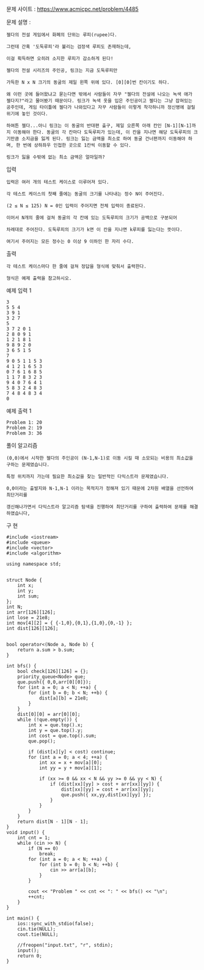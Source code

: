 문제 사이트 : https://www.acmicpc.net/problem/4485

문제 설명 :

    젤다의 전설 게임에서 화폐의 단위는 루피(rupee)다. 
    
    그런데 간혹 '도둑루피'라 불리는 검정색 루피도 존재하는데, 
    
    이걸 획득하면 오히려 소지한 루피가 감소하게 된다!

    젤다의 전설 시리즈의 주인공, 링크는 지금 도둑루피만 
    
    가득한 N x N 크기의 동굴의 제일 왼쪽 위에 있다. [0][0]번 칸이기도 하다.
    
    왜 이런 곳에 들어왔냐고 묻는다면 밖에서 사람들이 자꾸 "젤다의 전설에 나오는 녹색 애가 젤다지?"라고 물어봤기 때문이다. 링크가 녹색 옷을 입은 주인공이고 젤다는 그냥 잡혀있는 공주인데, 게임 타이틀에 젤다가 나와있다고 자꾸 사람들이 이렇게 착각하니까 정신병에 걸릴 위기에 놓인 것이다.

    하여튼 젤다...아니 링크는 이 동굴의 반대편 출구, 제일 오른쪽 아래 칸인 [N-1][N-1]까지 이동해야 한다. 동굴의 각 칸마다 도둑루피가 있는데, 이 칸을 지나면 해당 도둑루피의 크기만큼 소지금을 잃게 된다. 링크는 잃는 금액을 최소로 하여 동굴 건너편까지 이동해야 하며, 한 번에 상하좌우 인접한 곳으로 1칸씩 이동할 수 있다.

    링크가 잃을 수밖에 없는 최소 금액은 얼마일까?

입력

    입력은 여러 개의 테스트 케이스로 이루어져 있다.

    각 테스트 케이스의 첫째 줄에는 동굴의 크기를 나타내는 정수 N이 주어진다.
    
    (2 ≤ N ≤ 125) N = 0인 입력이 주어지면 전체 입력이 종료된다.

    이어서 N개의 줄에 걸쳐 동굴의 각 칸에 있는 도둑루피의 크기가 공백으로 구분되어
    
    차례대로 주어진다. 도둑루피의 크기가 k면 이 칸을 지나면 k루피를 잃는다는 뜻이다. 
    
    여기서 주어지는 모든 정수는 0 이상 9 이하인 한 자리 수다.

출력

    각 테스트 케이스마다 한 줄에 걸쳐 정답을 형식에 맞춰서 출력한다. 
    
    형식은 예제 출력을 참고하시오.

예제 입력 1 

    3
    5 5 4
    3 9 1
    3 2 7
    5
    3 7 2 0 1
    2 8 0 9 1
    1 2 1 8 1
    9 8 9 2 0
    3 6 5 1 5
    7
    9 0 5 1 1 5 3
    4 1 2 1 6 5 3
    0 7 6 1 6 8 5
    1 1 7 8 3 2 3
    9 4 0 7 6 4 1
    5 8 3 2 4 8 3
    7 4 8 4 8 3 4
    0

예제 출력 1 

    Problem 1: 20
    Problem 2: 19
    Problem 3: 36

풀이 알고리즘

    (0,0)에서 시작한 젤다의 주인공이 (N-1,N-1)로 이동 시킬 때 소모되는 비용의 최소값을 구하는 문제였습니다.
    
    특정 위치까지 가는데 필요한 최소값을 찾는 일반적인 다익스트라 문제였습니다.
    
    0,0이라는 출발지와 N-1,N-1 이라는 목적지가 정해져 있기 때문에 2차원 배열을 선언하여 최단거리를
    
    갱신해나가면서 다익스트라 알고리즘 탐색을 진행하여 최단거리를 구하여 출력하여 문제를 해결하였습니다,
    
구 현

    #include <iostream>
    #include <queue>
    #include <vector>
    #include <algorithm>

    using namespace std;


    struct Node {
        int x;
        int y;
        int sum;
    };
    int N;
    int arr[126][126];
    int lose = 21e8;
    int mov[4][2] = { {-1,0},{0,1},{1,0},{0,-1} };
    int dist[126][126];


    bool operator<(Node a, Node b) {
        return a.sum > b.sum;
    }

    int bfs() {
        bool check[126][126] = {};
        priority_queue<Node> que;
        que.push({ 0,0,arr[0][0]});
        for (int a = 0; a < N; ++a) {
            for (int b = 0; b < N; ++b) {
                dist[a][b] = 21e8;
            }
        }
        dist[0][0] = arr[0][0];
        while (!que.empty()) {
            int x = que.top().x;
            int y = que.top().y;
            int cost = que.top().sum;
            que.pop();

            if (dist[x][y] < cost) continue;
            for (int a = 0; a < 4; ++a) {
                int xx = x + mov[a][0];
                int yy = y + mov[a][1];

                if (xx >= 0 && xx < N && yy >= 0 && yy < N) {
                    if (dist[xx][yy] > cost + arr[xx][yy]) {
                        dist[xx][yy] = cost + arr[xx][yy];
                        que.push({ xx,yy,dist[xx][yy] });
                    }
                }
            }
        }
        return dist[N - 1][N - 1];
    }
    void input() {
        int cnt = 1;
        while (cin >> N) {
            if (N == 0)
                break;
            for (int a = 0; a < N; ++a) {
                for (int b = 0; b < N; ++b) {
                    cin >> arr[a][b];
                }
            }

            cout << "Problem " << cnt << ": " << bfs() << "\n";
            ++cnt;
        }
    }

    int main() {
        ios::sync_with_stdio(false);
        cin.tie(NULL);
        cout.tie(NULL);

        //freopen("input.txt", "r", stdin);
        input();
        return 0;
    }
